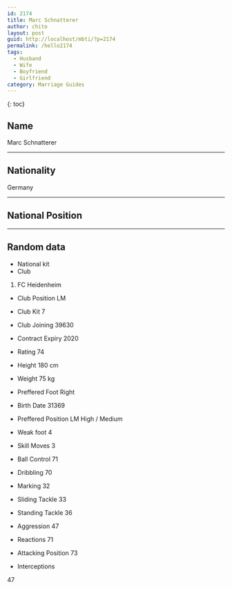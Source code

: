 ```yaml
---
id: 2174
title: Marc Schnatterer
author: chito
layout: post
guid: http://localhost/mbti/?p=2174
permalink: /hello2174
tags:
  - Husband
  - Wife
  - Boyfriend
  - Girlfriend
category: Marriage Guides
---
```



{: toc}


## Name  
Marc Schnatterer 

* * *

## Nationality  
Germany 

* * *

## National Position 

* * *

## Random data 

  * National kit 
  * Club 
1. FC Heidenheim 

  * Club Position 
LM 

  * Club Kit 
7 

  * Club Joining 
39630 

  * Contract Expiry 
2020 

  * Rating 
74 

  * Height 
180 cm 

  * Weight 
75 kg 

  * Preffered Foot 
Right 

  * Birth Date 
31369 

  * Preffered Position 
LM High / Medium 

  * Weak foot 
4 

  * Skill Moves 
3 

  * Ball Control 
71 

  * Dribbling 
70 

  * Marking 
32 

  * Sliding Tackle 
33 

  * Standing Tackle 
36 

  * Aggression 
47 

  * Reactions 
71 

  * Attacking Position 
73 

  * Interceptions 

47</ul>